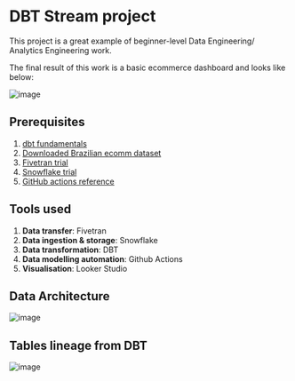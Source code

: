 # DBT Stream project
This project is a great example of beginner-level Data Engineering/ Analytics Engineering work.

The final result of this work is a basic ecommerce dashboard and looks like below:

![image](https://github.com/KirillJora/dbt-stream-project/assets/95725217/ce2fd441-cc9c-4920-b3b0-127203180379)

## Prerequisites 
1. [dbt fundamentals](https://courses.getdbt.com/courses/fundamentals)
2. [Downloaded Brazilian ecomm dataset](https://www.kaggle.com/datasets/olistbr/brazilian-ecommerce)
3. [Fivetran trial](https://www.fivetran.com/)
4. [Snowflake trial](https://www.snowflake.com/en/)
5. [GitHub actions reference](https://dbtips.substack.com/p/run-dbt-with-github-actions)

## Tools used

1. __Data transfer__: Fivetran
2. __Data ingestion & storage__: Snowflake
3. __Data transformation__: DBT
4. __Data modelling automation__: Github Actions
5. __Visualisation__: Looker Studio

## Data Architecture

![image](https://github.com/KirillJora/dbt-stream-project/assets/95725217/0f09f91d-ec6b-4377-afb1-a2be0081b62e)


## Tables lineage from DBT

![image](https://github.com/KirillJora/dbt-stream-project/assets/95725217/9bf131c9-278b-47a9-b1ea-b0a6f6062736)
